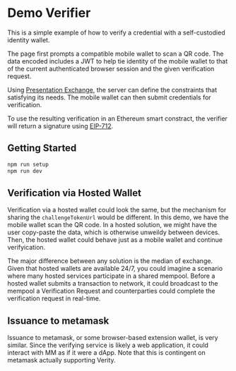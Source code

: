 # Demo Verifier

This is a simple example of how to verify a credential with a self-custodied identity wallet.

The page first prompts a compatible mobile wallet to scan a QR code. The data encoded includes a JWT to help tie identity of the mobile wallet to that of the current authenticated browser session and the given verification request.

Using [Presentation Exchange](https://identity.foundation/presentation-exchange), the server can define the constraints that satisfying its needs. The mobile wallet can then submit credentials for verification.

To use the resulting verification in an Ethereum smart constract, the verifier will return a signature using [EIP-712](https://eips.ethereum.org/EIPS/eip-712).

## Getting Started

```sh
npm run setup
npm run dev
```

## Verification via Hosted Wallet

Verification via a hosted wallet could look the same, but the mechanism for sharing the `challengeTokenUrl` would be different. In this demo, we have the mobile wallet scan the QR code. In a hosted solution, we might have the user copy-paste the data, which is otherwise unweildy between devices. Then, the hosted wallet could behave just as a mobile wallet and continue verifyication.

The major difference between any solution is the median of exchange. Given that hosted wallets are available 24/7, you could imagine a scenario where many hosted services participate in a shared mempool. Before a hosted wallet submits a transaction to network, it could broadcast to the mempool a Verification Request and counterparties could complete the verification request in real-time.

## Issuance to metamask

Issuance to metamask, or some browser-based extension wallet, is very similar. Since the verifying service is likely a web application, it could interact with MM as if it were a dApp. Note that this is contingent on metamask actually supporting Verity.
